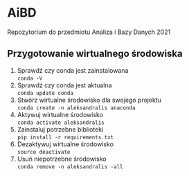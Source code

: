 # AiBD
Repozytorium do przedmiotu Analiza i Bazy Danych 2021

## Przygotowanie wirtualnego środowiska

 1. Sprawdź czy conda jest zainstalowana    
`conda -V`
 2. Sprawdź czy conda jest aktualna   
`conda update conda`
 3. Stwórz wirtualne środowisko dla swojego projektu    
`conda create -n aleksandralis anaconda`
 4. Aktywuj wirtualne środowisko    
`conda activate aleksandralis`
 5. Zainstaluj potrzebne biblioteki   
`pip install -r requirements.txt`
 6. Dezaktywuj wirtualne środowisko   
`source deactivate`
 7. Usuń niepotrzebne środowisko    
`conda remove -n aleksandralis -all`
